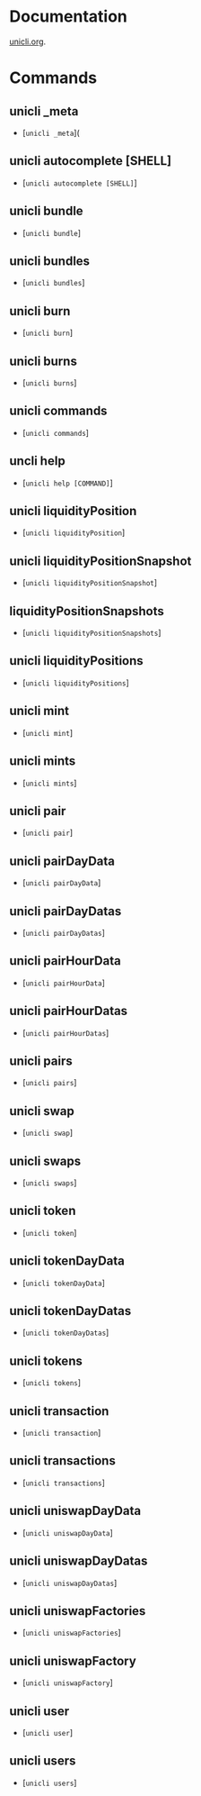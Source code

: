 # Documentation

[unicli.org](https://www.unicli.org).

# Commands

## unicli _meta

* [`unicli _meta`](

## unicli autocomplete [SHELL]

* [`unicli autocomplete [SHELL]`]

## unicli bundle

* [`unicli bundle`]

## unicli bundles

* [`unicli bundles`]

## unicli burn

* [`unicli burn`]

## unicli burns

* [`unicli burns`]

## unicli commands

* [`unicli commands`]

## uncli help

* [`unicli help [COMMAND]`]

## unicli liquidityPosition

* [`unicli liquidityPosition`]

## unicli liquidityPositionSnapshot

* [`unicli liquidityPositionSnapshot`]

## liquidityPositionSnapshots

* [`unicli liquidityPositionSnapshots`]

## unicli liquidityPositions

* [`unicli liquidityPositions`]

## unicli mint

* [`unicli mint`]

## unicli mints

* [`unicli mints`]

## unicli pair

* [`unicli pair`]

## unicli pairDayData

* [`unicli pairDayData`]

## unicli pairDayDatas

* [`unicli pairDayDatas`]

## unicli pairHourData

* [`unicli pairHourData`]

## unicli pairHourDatas

* [`unicli pairHourDatas`]

## unicli pairs

* [`unicli pairs`]

## unicli swap

* [`unicli swap`]

## unicli swaps

* [`unicli swaps`]

## unicli token

* [`unicli token`]

## unicli tokenDayData

* [`unicli tokenDayData`]

## unicli tokenDayDatas

* [`unicli tokenDayDatas`]

## unicli tokens

* [`unicli tokens`]

## unicli transaction

* [`unicli transaction`]

## unicli transactions

* [`unicli transactions`]

## unicli uniswapDayData

* [`unicli uniswapDayData`]

## unicli uniswapDayDatas

* [`unicli uniswapDayDatas`]

## unicli uniswapFactories

* [`unicli uniswapFactories`]

## unicli uniswapFactory

* [`unicli uniswapFactory`]

## unicli user

* [`unicli user`]

## unicli users

* [`unicli users`]
